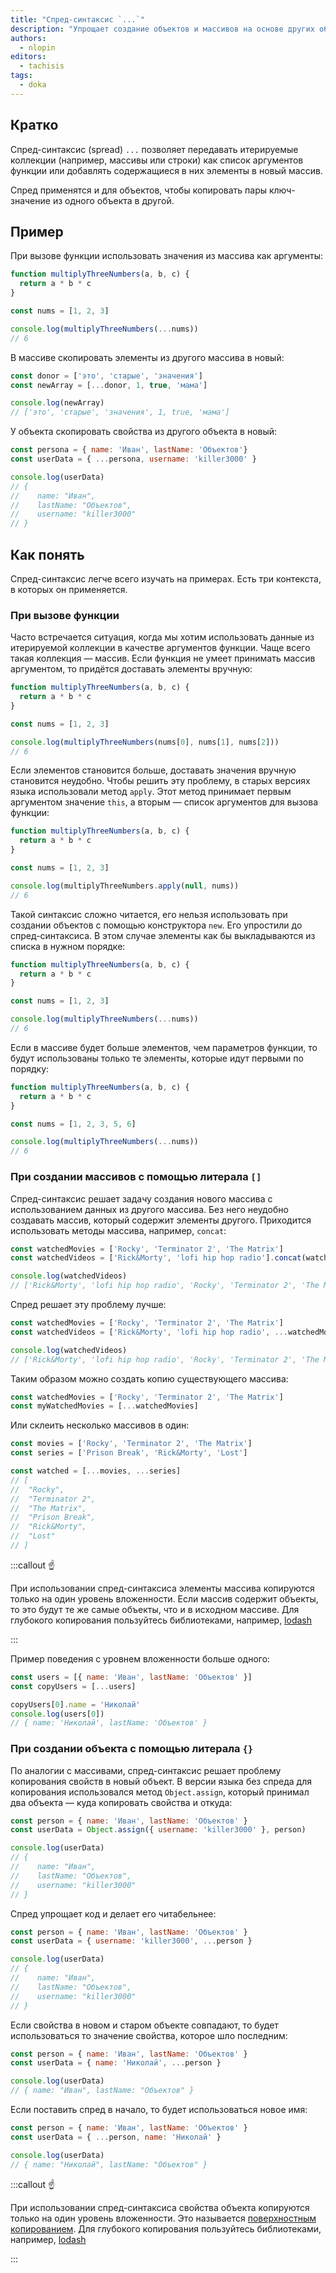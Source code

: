 ```yaml
---
title: "Спред-синтаксис `...`"
description: "Упрощает создание объектов и массивов на основе других объектов и массивов"
authors:
  - nlopin
editors:
  - tachisis
tags:
  - doka
---
```


## Кратко

Спред-синтаксис (spread) `...` позволяет передавать итерируемые коллекции (например, массивы или строки) как список аргументов функции или добавлять содержащиеся в них элементы в новый массив.

Спред применятся и для объектов, чтобы копировать пары ключ-значение из одного объекта в другой.

## Пример

При вызове функции использовать значения из массива как аргументы:

```js
function multiplyThreeNumbers(a, b, c) {
  return a * b * c
}

const nums = [1, 2, 3]

console.log(multiplyThreeNumbers(...nums))
// 6
```

В массиве скопировать элементы из другого массива в новый:

```js
const donor = ['это', 'старые', 'значения']
const newArray = [...donor, 1, true, 'мама']

console.log(newArray)
// ['это', 'старые', 'значения', 1, true, 'мама']
```

У объекта скопировать свойства из другого объекта в новый:

```js
const persona = { name: 'Иван', lastName: 'Объектов'}
const userData = { ...persona, username: 'killer3000' }

console.log(userData)
// {
//    name: "Иван",
//    lastName: "Объектов",
//    username: "killer3000"
// }
```

## Как понять

Спред-синтаксис легче всего изучать на примерах. Есть три контекста, в которых он применяется.

### При вызове функции

Часто встречается ситуация, когда мы хотим использовать данные из итерируемой коллекции в качестве аргументов функции. Чаще всего такая коллекция — массив. Если функция не умеет принимать массив аргументом, то придётся доставать элементы вручную:

```js
function multiplyThreeNumbers(a, b, c) {
  return a * b * c
}

const nums = [1, 2, 3]

console.log(multiplyThreeNumbers(nums[0], nums[1], nums[2]))
// 6
```

Если элементов становится больше, доставать значения вручную становится неудобно. Чтобы решить эту проблему, в старых версиях языка использовали метод `apply`. Этот метод принимает первым аргументом значение `this`, а вторым — список аргументов для вызова функции:

```js
function multiplyThreeNumbers(a, b, c) {
  return a * b * c
}

const nums = [1, 2, 3]

console.log(multiplyThreeNumbers.apply(null, nums))
// 6
```

Такой синтаксис сложно читается, его нельзя использовать при создании объектов с помощью конструктора `new`. Его упростили до спред-синтаксиса. В этом случае элементы как бы выкладываются из списка в нужном порядке:

```js
function multiplyThreeNumbers(a, b, c) {
  return a * b * c
}

const nums = [1, 2, 3]

console.log(multiplyThreeNumbers(...nums))
// 6
```

Если в массиве будет больше элементов, чем параметров функции, то будут использованы только те элементы, которые идут первыми по порядку:

```js
function multiplyThreeNumbers(a, b, c) {
  return a * b * c
}

const nums = [1, 2, 3, 5, 6]

console.log(multiplyThreeNumbers(...nums))
// 6
```

### При создании массивов с помощью литерала `[]`

Спред-синтаксис решает задачу создания нового массива с использованием данных из другого массива. Без него неудобно создавать массив, который содержит элементы другого. Приходится использовать методы массива, например, `concat`:

```js
const watchedMovies = ['Rocky', 'Terminator 2', 'The Matrix']
const watchedVideos = ['Rick&Morty', 'lofi hip hop radio'].concat(watchedMovies)

console.log(watchedVideos)
// ['Rick&Morty', 'lofi hip hop radio', 'Rocky', 'Terminator 2', 'The Matrix']
```

Спред решает эту проблему лучше:

```js
const watchedMovies = ['Rocky', 'Terminator 2', 'The Matrix']
const watchedVideos = ['Rick&Morty', 'lofi hip hop radio', ...watchedMovies]

console.log(watchedVideos)
// ['Rick&Morty', 'lofi hip hop radio', 'Rocky', 'Terminator 2', 'The Matrix']

```

Таким образом можно создать копию существующего массива:

```js
const watchedMovies = ['Rocky', 'Terminator 2', 'The Matrix']
const myWatchedMovies = [...watchedMovies]
```

Или склеить несколько массивов в один:

```js
const movies = ['Rocky', 'Terminator 2', 'The Matrix']
const series = ['Prison Break', 'Rick&Morty', 'Lost']

const watched = [...movies, ...series]
// [
//  "Rocky",
//  "Terminator 2",
//  "The Matrix",
//  "Prison Break",
//  "Rick&Morty",
//  "Lost"
// ]
```

:::callout ☝️

При использовании спред-синтаксиса элементы массива копируются только на один уровень вложенности. Если массив содержит объекты, то это будут те же самые объекты, что и в исходном массиве. Для глубокого копирования пользуйтесь библиотеками, например, [lodash](https://lodash.com/docs/4.17.15#cloneDeep)

:::

Пример поведения с уровнем вложенности больше одного:

```js
const users = [{ name: 'Иван', lastName: 'Объектов' }]
const copyUsers = [...users]

copyUsers[0].name = 'Николай'
console.log(users[0])
// { name: 'Николай', lastName: 'Объектов' }
```

### При создании объекта с помощью литерала `{}`

По аналогии с массивами, спред-синтаксис решает проблему копирования свойств в новый объект. В версии языка без спреда для копирования использовался метод `Object.assign`, который принимал два объекта — куда копировать свойства и откуда:

```js
const person = { name: 'Иван', lastName: 'Объектов' }
const userData = Object.assign({ username: 'killer3000' }, person)

console.log(userData)
// {
//    name: "Иван",
//    lastName: "Объектов",
//    username: "killer3000"
// }
```

Спред упрощает код и делает его читабельнее:

```js
const person = { name: 'Иван', lastName: 'Объектов' }
const userData = { username: 'killer3000', ...person }

console.log(userData)
// {
//    name: "Иван",
//    lastName: "Объектов",
//    username: "killer3000"
// }
```

Если свойства в новом и старом объекте совпадают, то будет использоваться то значение свойства, которое шло последним:

```js
const person = { name: 'Иван', lastName: 'Объектов' }
const userData = { name: 'Николай', ...person }

console.log(userData)
// { name: "Иван", lastName: "Объектов" }
```

Если поставить спред в начало, то будет использоваться новое имя:

```js
const person = { name: 'Иван', lastName: 'Объектов' }
const userData = { ...person, name: 'Николай' }

console.log(userData)
// { name: "Николай", lastName: "Объектов" }
```

:::callout ☝️

При использовании спред-синтаксиса свойства объекта копируются только на один уровень вложенности. Это называется [поверхностным копированием](/js/shallow-or-deep-clone). Для глубокого копирования пользуйтесь библиотеками, например, [lodash](https://lodash.com/docs/4.17.15#cloneDeep)

:::

